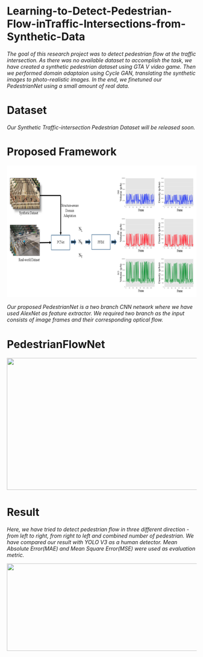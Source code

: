 # Learning-to-Detect-Pedestrian-Flow-inTraffic-Intersections-from-Synthetic-Data

<h6>
 The goal of this research project was to detect pedestrian flow at the traffic intersection. As there was no available dataset to accomplish the task, we have created a synthetic pedestrian dataset using GTA V video game. 
 Then we performed domain adaptaion using Cycle GAN, translating the synthetic images to photo-realistic images. In the end, we finetuned our PedestrianNet using a small amount of real data.
 <h1> Dataset
  <h6>
   Our Synthetic Traffic-intersection Pedestrian Dataset will be released soon.
<h1> Proposed Framework  
 <h6> 
  <img src="https://github.com/abhijit-buet/Learning-to-Detect-Pedestrian-Flow-inTraffic-Intersections-from-Synthetic-Data/blob/main/frame.PNG" width="768" height = "350">
   
   
   Our proposed PedestrianNet is a two branch CNN network where we have used AlexNet as feature extractor.
   We required two branch as the input consists of image frames and their corresponding optical flow.
   
   <h1> PedestrianFlowNet  
  <h6>
     <img src="https://github.com/abhijit-buet/Images/blob/main/AlexNet.PNG" width="768" height = "350">
    
 <h1> Result
  <h6>
    
   Here, we have tried to detect pedestrian flow in three different direction - from left to right, from right to left and combined number of pedestrian. We have compared our result with YOLO V3 as a human detector. Mean Absolute Error(MAE) and Mean Square Error(MSE) were used as evaluation metric.
   
   <img src="https://github.com/abhijit-buet/Images/blob/main/Capture.PNG" width="768" height = "232">
